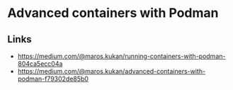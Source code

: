 # Advanced containers with Podman

## Links

- https://medium.com/@maros.kukan/running-containers-with-podman-804ca5ecc04a
- https://medium.com/@maros.kukan/advanced-containers-with-podman-f79302de85b0

##
